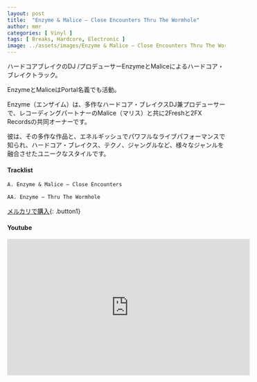 ```yaml
---
layout: post
title:  "Enzyme & Malice – Close Encounters Thru The Wormhole"
author: mmr
categories: [ Vinyl ]
tags: [ Breaks, Hardcore, Electronic ]
image: ../assets/images/Enzyme & Malice – Close Encounters Thru The Wormhole.jpg
---
```


ハードコアブレイクのDJ /プロデューサーEnzymeとMaliceによるハードコア・ブレイクトラック。

EnzymeとMaliceはPortal名義でも活動。

Enzyme（エンザイム）は、多作なハードコア・ブレイクスDJ兼プロデューサーで、レコーディングパートナーのMalice（マリス）と共に2Freshと2FX Recordsの共同オーナーです。

彼は、その多作な作品と、エネルギッシュでパワフルなライブパフォーマンスで知られ、ハードコア・ブレイクス、テクノ、ジャングルなど、様々なジャンルを融合させたユニークなスタイルです。

#### Tracklist
```md
A. Enzyme & Malice – Close Encounters

AA. Enzyme – Thru The Wormhole
```

[メルカリで購入](https://jp.mercari.com/item/m20131022518?afid=6142608987){: .button1}

#### Youtube
<iframe width="560" height="315" src="https://www.youtube.com/embed/EWC9cGx_084?si=lhQ49P5AYVVpKXRW" title="YouTube video player" frameborder="0" allow="accelerometer; autoplay; clipboard-write; encrypted-media; gyroscope; picture-in-picture; web-share" referrerpolicy="strict-origin-when-cross-origin" allowfullscreen></iframe>